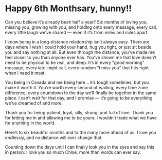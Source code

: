 # Happy 6th Monthsary, hunny!!

Can you believe it’s already been half a year? Six months of loving you, missing you, growing with you, and holding onto every message, every call, every little laugh we’ve shared — even if it’s from miles and miles apart.

I know being in a long-distance relationship isn’t always easy. There are days where I wish I could hold your hand, hug you tight, or just sit beside you and say nothing at all. But even through the distance, you’ve made me feel closer to you than anyone ever has. You’ve shown me that love doesn’t need to be physical to be real, and deep. It’s in every "good morning" message, every late-night call, every random “I miss you” that hits right when I need it most.

You being in Canada and me being here... it’s tough sometimes, but you make it worth it. You’re worth every second of waiting, every time zone difference, every countdown to the day we’ll finally be together in the same place. I can’t wait for that day, and I promise — it’s going to be everything we’ve dreamed of and more.

Thank you for being patient, loyal, silly, strong, and full of love. Thank you for letting me in and allowing me to be yours. I wouldn’t trade what we have for anything in the world.

Here’s to six beautiful months and to the many more ahead of us. I love you endlessly, and no distance will ever change that.

Counting down the days until I can finally look you in the eyes and say this in person:
I love you so much Chloe, more than words can ever say.
